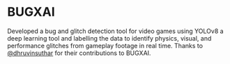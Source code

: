 # BUGXAI
Developed a bug and glitch detection tool for video games using YOLOv8 a deep learning tool and labelling the data to identify physics, visual, and performance glitches from gameplay footage in real time.
Thanks to  [@dhruvinsuthar](https://github.com/dhruvinsuthar) for their contributions to BUGXAI.
